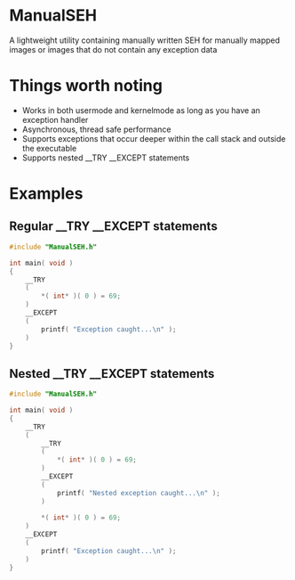 # ManualSEH
A lightweight utility containing manually written SEH for manually mapped images or images that do not contain any exception data

# Things worth noting
* Works in both usermode and kernelmode as long as you have an exception handler
* Asynchronous, thread safe performance
* Supports exceptions that occur deeper within the call stack and outside the executable
* Supports nested __TRY __EXCEPT statements

# Examples
## Regular __TRY __EXCEPT statements
```cpp
#include "ManualSEH.h"

int main( void )
{
    __TRY
    (
        *( int* )( 0 ) = 69;
    )
    __EXCEPT
    (
        printf( "Exception caught...\n" );
    )
}
```
## Nested __TRY __EXCEPT statements
```cpp
#include "ManualSEH.h"

int main( void )
{
    __TRY
    (
        __TRY
        (
            *( int* )( 0 ) = 69;
        )
        __EXCEPT
        (
            printf( "Nested exception caught...\n" );
        )
        
        *( int* )( 0 ) = 69;
    )
    __EXCEPT
    (
        printf( "Exception caught...\n" );
    )
}
```
